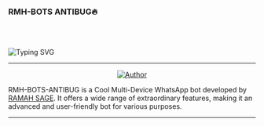 ### RMH-BOTS ANTIBUG🔥
<br>
<br>


![Typing SVG](https://readme-typing-svg.demolab.com?font=TIMES-NEW-ROMAN&size=50&pause=1000&color=A93226&center=true&width=900&height=100&lines=THIS-IS%20VERTEX-MD;%20Multi-Device%20WhatsApp%20Bot;%20DEVELOPED%20BY%20RAMADHAN%20ALPHA)
<p align="center">

  

--------

<p align="center">
<a href="https://github.com/BadtechRamadhan"><img title="Author" src="https://files.catbox.moe/hsi1o1.jpg?style=for-the-badge&logo=github"></a>

RMH-BOTS-ANTIBUG  is a Cool Multi-Device WhatsApp bot developed by [RAMAH SAGE](https://github.com/BadtechRamadhan). It offers a wide range of extraordinary features, making it an advanced and user-friendly bot for various purposes.

--------

